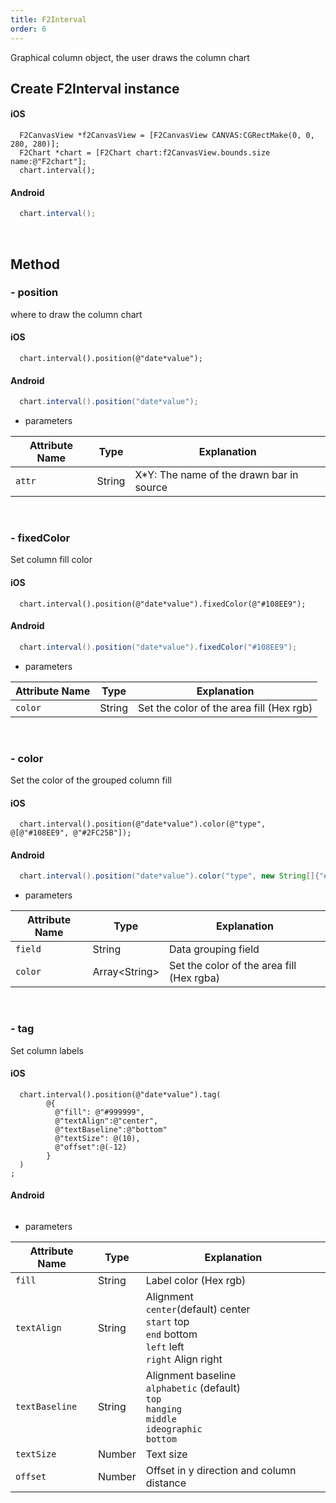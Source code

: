 ```yaml
---
title: F2Interval
order: 6
---
```


Graphical column object, the user draws the column chart

## Create F2Interval instance
#### iOS
````obj-c
  F2CanvasView *f2CanvasView = [F2CanvasView CANVAS:CGRectMake(0, 0, 280, 280)];
  F2Chart *chart = [F2Chart chart:f2CanvasView.bounds.size name:@"F2chart"];
  chart.interval();
````

#### Android
````java
  chart.interval();
````
<br/>

## Method
### - position
where to draw the column chart
#### iOS
````obj-c
  chart.interval().position(@"date*value");
````
#### Android
````java
  chart.interval().position("date*value");
````
- parameters

| **Attribute Name** | **Type** | **Explanation** |
| --- | --- | --- |
| `attr`| String | X*Y: The name of the drawn bar in source

<br/>

### - fixedColor
Set column fill color
#### iOS
````obj-c
  chart.interval().position(@"date*value").fixedColor(@"#108EE9");
````
#### Android
````java
  chart.interval().position("date*value").fixedColor("#108EE9");
````
- parameters

| **Attribute Name** | **Type** | **Explanation** |
| --- | --- | --- |
| `color`| String | Set the color of the area fill (Hex rgb)
<br/>

### - color
Set the color of the grouped column fill
#### iOS
````obj-c
  chart.interval().position(@"date*value").color(@"type", @[@"#108EE9", @"#2FC25B"]);
````
#### Android
````java
  chart.interval().position("date*value").color("type", new String[]{"#108EE9", "#2FC25B"});
````
- parameters

| **Attribute Name** | **Type** | **Explanation** |
| --- | --- | --- |
| `field`| String | Data grouping field
| `color`| Array&lt;String&gt; | Set the color of the area fill (Hex rgba)
<br/>

### - tag
Set column labels
#### iOS
````obj-c
  chart.interval().position(@"date*value").tag(
        @{
          @"fill": @"#999999",
          @"textAlign":@"center",
          @"textBaseline":@"bottom"
          @"textSize": @(10),
          @"offset":@(-12)
        }
  )
;
````
#### Android
````java
````
- parameters

| **Attribute Name** | **Type** | **Explanation** |
| --- | --- | --- |
| `fill`| String | Label color (Hex rgb)
| `textAlign`| String | Alignment<br/>`center`(default) center<br/>`start` top<br/>`end` bottom<br/>`left` left<br />`right` Align right
| `textBaseline`| String | Alignment baseline<br/>`alphabetic` (default) <br/>`top` <br/>`hanging` <br/>`middle` <br/>`ideographic` <br />`bottom`
| `textSize`| Number | Text size
| `offset`| Number | Offset in y direction and column distance
